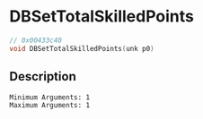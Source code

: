 # DBSetTotalSkilledPoints
```c
// 0x00433c40
void DBSetTotalSkilledPoints(unk p0)
```
## Description
```
Minimum Arguments: 1
Maximum Arguments: 1
```
